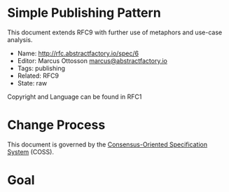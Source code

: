 # Simple Publishing Pattern

This document extends RFC9 with further use of metaphors and use-case analysis.

* Name: http://rfc.abstractfactory.io/spec/6
* Editor: Marcus Ottosson <marcus@abstractfactory.io>
* Tags: publishing
* Related: RFC9
* State: raw

Copyright and Language can be found in RFC1

# Change Process

This document is governed by the [Consensus-Oriented Specification System](http://www.digistan.org/spec:1/COSS) (COSS).

# Goal

